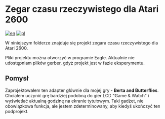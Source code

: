 # Zegar czasu rzeczywistego dla Atari 2600

[![en](https://img.shields.io/badge/lang-en-red.svg)](./README.md)
[![pl](https://img.shields.io/badge/lang-pl-green.svg)](./README.pl.md)

W niniejszym folderze znajduje się projekt zegara czasu rzeczywistego dla Atari 2600.

Pliki projektu można otworzyć w programie Eagle. Aktualnie nie udostępniam plików gerber, gdyż projekt jest w fazie eksperymentu.

## Pomysł

Zaprojektowałem ten adapter głównie dla mojej gry - **Berta and Butterflies**. Chciałem uczynić grę bardziej podobną do gier LCD "Game & Watch" i wyświetlać aktualną godzinę na ekranie tytułowym. Taki gadżet, nie obowiązkowa funkcja, ale jestem zdeterminowany, aby kiedyś ukończyć ten podprojekt.

<!-- ## Wsparcie dla projektu

Niniejszy projekt jest open-source. Możesz ściągnąć gerbery i zamówić profesjonalnie wykonane płytki drukowane u dowolnego producenta. Możesz je też zamówić w PCBWay: [https://www.pcbway.com/project/shareproject/SNES_controller_adapter_for_Atari_2600_DB9_a7f10165.html](https://www.pcbway.com/project/shareproject/SNES_controller_adapter_for_Atari_2600_DB9_a7f10165.html) - w tym przypadku dostanę z tego kilka groszy, co wspomoże rozwój tego bądź moich innych projektów. Dzięki! -->
